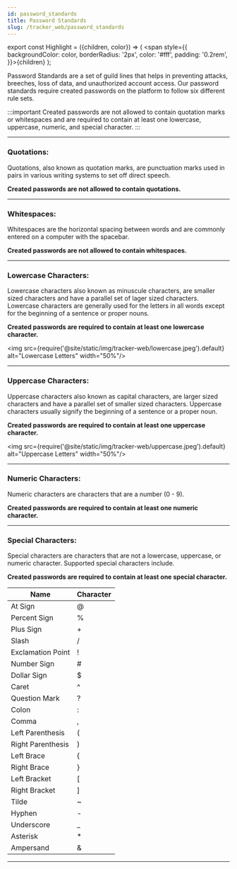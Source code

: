 ```yaml
---
id: password_standards
title: Password Standards
slug: /tracker_web/password_standards
---
```


export const Highlight = ({children, color}) => ( <span style={{
      backgroundColor: color,
      borderRadius: '2px',
      color: '#fff',
      padding: '0.2rem',
    }}>{children}</span> );



Password Standards are a set of guild lines that helps in preventing attacks, breeches, loss of data, and unauthorized account access. Our password standards require created passwords on the platform to follow six different rule sets. 

:::important
Created passwords are not allowed to contain quotation marks or whitespaces and are required to contain at least one lowercase, uppercase, numeric, and special character.
:::

---

### Quotations:

Quotations, also known as quotation marks, are punctuation marks used in pairs in various writing systems to set off direct speech. 

**Created passwords are not allowed to contain quotations.**

---

### Whitespaces:

Whitespaces are the horizontal spacing between words and are commonly entered on a computer with the spacebar.

**Created passwords are not allowed to contain whitespaces.**

---

### Lowercase Characters:

Lowercase characters also known as minuscule characters, are smaller sized characters and have a parallel set of lager sized characters. Lowercase characters are generally used for the letters in all words except for the beginning of a sentence or proper nouns.

**Created passwords are required to contain at least one lowercase character.**

<img src={require('@site/static/img/tracker-web/lowercase.jpeg').default} alt="Lowercase Letters" width="50%"/>

---

### Uppercase Characters:

Uppercase characters also known as capital characters, are larger sized characters and have a parallel set of smaller sized characters. Uppercase characters usually signify the beginning of a sentence or a proper noun.

**Created passwords are required to contain at least one uppercase character.**

<img src={require('@site/static/img/tracker-web/uppercase.jpeg').default} alt="Uppercase Letters" width="50%"/>

---

### Numeric Characters:

Numeric characters are characters that are a number (0 - 9).

**Created passwords are required to contain at least one numeric character.**

---

### Special Characters:

Special characters are characters that are not a lowercase, uppercase, or numeric character. Supported special characters include.

**Created passwords are required to contain at least one special character.**

|Name|Character|
|----|---------|
|At Sign|@|
|Percent Sign|%|
|Plus Sign|+|
|Slash|/|
|Exclamation Point|!|
|Number Sign|#|
|Dollar Sign|$|
|Caret|^|
|Question Mark|?|
|Colon|:|
|Comma|,|
|Left Parenthesis|(|
|Right Parenthesis|)|
|Left Brace|{|
|Right Brace|}|
|Left Bracket|[|
|Right Bracket|]|
|Tilde|~|
|Hyphen|-|
|Underscore|_|
|Asterisk|*|
|Ampersand|&|

---
